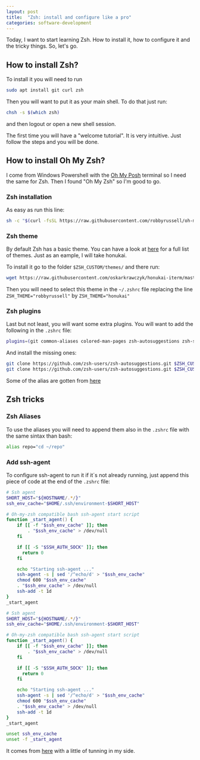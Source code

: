 ```yaml
---
layout: post
title:  "Zsh: install and configure like a pro"
categories: software-development
---
```


Today, I want to start learning Zsh. How to install it, how to configure it and the tricky things. So, let's go.

## How to install Zsh?

To install it you will need to run

``` bash
sudo apt install git curl zsh
```

Then you will want to put it as your main shell. To do that just run:

``` bash
chsh -s $(which zsh)
```

and then logout or open a new shell session.

The first time you will have a "welcome tutorial". It is very intuitive. Just follow the steps and you will be
done.

## How to install Oh My Zsh?

I come from Windows Powershell with the [Oh My Posh](/_posts/software-development/2024-03-12-Oh-My-Posh.md)
terminal so I need the same for Zsh. Then I found "Oh My Zsh" so I'm good to go.

### Zsh installation

As easy as run this line:

``` zsh
sh -c "$(curl -fsSL https://raw.githubusercontent.com/robbyrussell/oh-my-zsh/master/tools/install.sh)"
```

### Zsh theme

By default Zsh has a basic theme. You can have a look at
[here](https://github.com/robbyrussell/oh-my-zsh/wiki/Themes) for a full list of themes. Just as an eample, I will
take honukai.

To install it go to the folder `$ZSH_CUSTOM/themes/` and there run:

``` zsh
wget https://raw.githubusercontent.com/oskarkrawczyk/honukai-iterm/master/honukai.zsh-theme
```

Then you will need to select this theme in the `~/.zshrc` file replacing the line `ZSH_THEME="robbyrussell"` by
`ZSH_THEME="honukai"`

### Zsh plugins

Last but not least, you will want some extra plugins. You will want to add the following in the `.zshrc` file:

``` zsh
plugins=(git common-aliases colored-man-pages zsh-autosuggestions zsh-syntax-highlighting)
```

And install the missing ones:

``` zsh
git clone https://github.com/zsh-users/zsh-autosuggestions.git $ZSH_CUSTOM/plugins/zsh-autosuggestions
git clone https://github.com/zsh-users/zsh-autosuggestions.git $ZSH_CUSTOM/plugins/zsh-autosuggestions
```

Some of the alias are gotten from [here](https://www.asanzdiego.com/2018/04/instalar-y-configurar-zsh-y-ohmyzsh-en-ubuntu.html)

## Zsh tricks

### Zsh Aliases

To use the aliases you will need to append them also in the `.zshrc` file with the same sintax than bash:

``` zsh
alias repo="cd ~/repo"
```

### Add ssh-agent

To configure ssh-agent to run it if it´s not already running, just append this piece of code at the end of the
`.zshrc` file:

``` zsh
# Ssh agent
SHORT_HOST="${HOSTNAME/.*/}"
ssh_env_cache="$HOME/.ssh/environment-$SHORT_HOST"

# Oh-my-zsh compatible bash ssh-agent start script
function _start_agent() {
    if [[ -f "$ssh_env_cache" ]]; then
        . "$ssh_env_cache" > /dev/null
    fi

    if [[ -S "$SSH_AUTH_SOCK" ]]; then
      return 0
    fi

    echo "Starting ssh-agent ..."
    ssh-agent -s | sed '/^echo/d' > "$ssh_env_cache"
    chmod 600 "$ssh_env_cache"
    . "$ssh_env_cache" > /dev/null
    ssh-add -t 1d
}
_start_agent

# Ssh agent
SHORT_HOST="${HOSTNAME/.*/}"
ssh_env_cache="$HOME/.ssh/environment-$SHORT_HOST"

# Oh-my-zsh compatible bash ssh-agent start script
function _start_agent() {
    if [[ -f "$ssh_env_cache" ]]; then
        . "$ssh_env_cache" > /dev/null
    fi

    if [[ -S "$SSH_AUTH_SOCK" ]]; then
      return 0
    fi

    echo "Starting ssh-agent ..."
    ssh-agent -s | sed '/^echo/d' > "$ssh_env_cache"
    chmod 600 "$ssh_env_cache"
    . "$ssh_env_cache" > /dev/null
    ssh-add -t 1d
}
_start_agent

unset ssh_env_cache
unset -f _start_agent
```

It comes from
[here](https://serverfault.com/questions/672346/straight-forward-way-to-run-ssh-agent-and-ssh-add-on-login-via-ssh)
with a little of tunning in my side.
